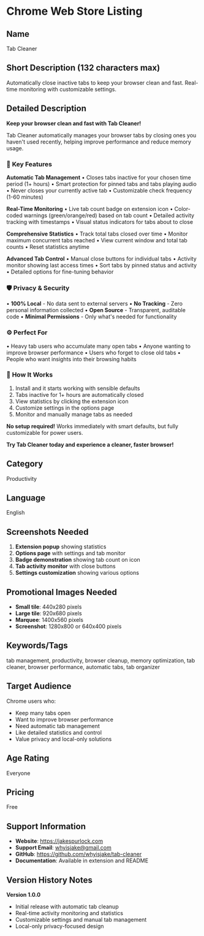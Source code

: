 # Chrome Web Store Listing

## Name
Tab Cleaner

## Short Description (132 characters max)
Automatically close inactive tabs to keep your browser clean and fast. Real-time monitoring with customizable settings.

## Detailed Description

**Keep your browser clean and fast with Tab Cleaner!**

Tab Cleaner automatically manages your browser tabs by closing ones you haven't used recently, helping improve performance and reduce memory usage.

### 🚀 **Key Features**

**Automatic Tab Management**
• Closes tabs inactive for your chosen time period (1+ hours)
• Smart protection for pinned tabs and tabs playing audio
• Never closes your currently active tab
• Customizable check frequency (1-60 minutes)

**Real-Time Monitoring**
• Live tab count badge on extension icon
• Color-coded warnings (green/orange/red) based on tab count
• Detailed activity tracking with timestamps
• Visual status indicators for tabs about to close

**Comprehensive Statistics**
• Track total tabs closed over time
• Monitor maximum concurrent tabs reached
• View current window and total tab counts
• Reset statistics anytime

**Advanced Tab Control**
• Manual close buttons for individual tabs
• Activity monitor showing last access times
• Sort tabs by pinned status and activity
• Detailed options for fine-tuning behavior

### 🛡️ **Privacy & Security**
• **100% Local** - No data sent to external servers
• **No Tracking** - Zero personal information collected
• **Open Source** - Transparent, auditable code
• **Minimal Permissions** - Only what's needed for functionality

### ⚙️ **Perfect For**
• Heavy tab users who accumulate many open tabs
• Anyone wanting to improve browser performance
• Users who forget to close old tabs
• People who want insights into their browsing habits

### 🎯 **How It Works**
1. Install and it starts working with sensible defaults
2. Tabs inactive for 1+ hours are automatically closed
3. View statistics by clicking the extension icon
4. Customize settings in the options page
5. Monitor and manually manage tabs as needed

**No setup required!** Works immediately with smart defaults, but fully customizable for power users.

**Try Tab Cleaner today and experience a cleaner, faster browser!**

## Category
Productivity

## Language
English

## Screenshots Needed
1. **Extension popup** showing statistics
2. **Options page** with settings and tab monitor
3. **Badge demonstration** showing tab count on icon
4. **Tab activity monitor** with close buttons
5. **Settings customization** showing various options

## Promotional Images Needed
- **Small tile**: 440x280 pixels
- **Large tile**: 920x680 pixels  
- **Marquee**: 1400x560 pixels
- **Screenshot**: 1280x800 or 640x400 pixels

## Keywords/Tags
tab management, productivity, browser cleanup, memory optimization, tab cleaner, browser performance, automatic tabs, tab organizer

## Target Audience
Chrome users who:
- Keep many tabs open
- Want to improve browser performance
- Need automatic tab management
- Like detailed statistics and control
- Value privacy and local-only solutions

## Age Rating
Everyone

## Pricing
Free

## Support Information
- **Website**: https://jakespurlock.com
- **Support Email**: whyisjake@gmail.com
- **GitHub**: https://github.com/whyisjake/tab-cleaner
- **Documentation**: Available in extension and README

## Version History Notes
**Version 1.0.0**
- Initial release with automatic tab cleanup
- Real-time activity monitoring and statistics
- Customizable settings and manual tab management
- Local-only privacy-focused design